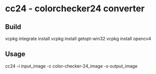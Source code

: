 # cc24 - colorchecker24 converter

## Build
vcpkg integrate install
vcpkg install getopt-win32
vcpkg install opencv4

## Usage
cc24 -i input_image -c color-checker-24_image -o output_image




